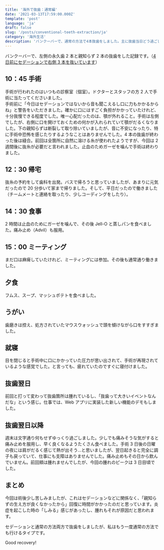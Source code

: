 ```yaml
---
title: '海外で抜歯：通常編'
date: '2021-03-13T17:59:00.000Z'
template: 'post'
language: 'ja'
draft: false
slug: '/posts/conventional-teeth-extraction/ja'
category: '海外生活'
description: 'バンクーバーで、通常の方法で4本抜歯をしました。主に抜歯当日どう過ごしたかを記録しています。'
---
```


バンクーバーで、左側の永久歯 2 本と親知らず 2 本の抜歯をした記録です。（[4 日前にセデーションで右側 3 本を抜いています](/posts/teeth-extraction-with-sedation/ja)）

## 10：45 手術

手術が行われたのはいつもの診察室（個室）。ドクターとスタッフの方 2 人で手術に当たってくださいました。<br />
手術前に「今日はセデーションではないから音も聞こえるし口に力もかかるからね」と警告をいただきました。確かに口にはすごく負担がかかっていたけれど、十分我慢できる程度でした。唯一心配だったのは、顎が外れること。手術は左側でしたが、右側に口を開けておくための何かが入れられていて顎がだるくなりました。下の親知らずは断裂して取り除いていましたが、音に不安になったり、特に手術中恐怖を感じたりするようなことはありませんでした。4 本の抜歯が終わった後は縫合。前回は全箇所に自然に溶ける糸が使われたようですが、今回は 2 週間後に抜糸が必要だと言われました。止血のためガーゼを噛んで手術は終わりました。

## 12：30 帰宅

抜糸の予約をして歯科を出発。バスで帰ろうと思っていましたが、あまりに元気だったので 20 分歩いて家まで帰りました。そして、平日だったので働きました（チームメートと連絡を取ったり、少しコーディングをしたり）。

## 14：30 食事

2 時間は止血のためにガーゼを噛んで、その後 Jell-O と蒸しパンを食べました。痛み止め（Advil）も服用。

## 15：00 ミーティング

まだ口は麻痺していたけれど、ミーティングには参加。その後も通常通り働きました。

## 夕食

フムス、スープ、マッシュポテトを食べました。

## うがい

歯磨きは控え、処方されていたマウスウォッシュで頭を傾けながら口をすすぎました。

## 就寝

目を閉じると手術中に口にかかっていた圧力が思い出されて、手術が再現されているような感覚でした。と言っても、疲れていたのですぐに寝付けました。

## 抜歯翌日

前回と打って変わって抜歯箇所は腫れているし、「抜歯って大きいイベントなんだな」という感じ。仕事では、Web アプリに実装した新しい機能のデモもしました。

## 抜歯翌日以降

週末は文字通り何もせずゆっくり過ごしました。少しでも痛みそうな気がすると痛み止めを服用し、早く良くなるようたくさん食べました。手術 3 日後の日曜の夜には肩がだるく感じて熱が出そう…と思いましたが、翌日起きると完全に調子も戻っていて、仕事にも支障はありませんでした。痛み止めもその日から飲んでいません。前回頬は腫れませんでしたが、今回の腫れのピークは 3 日目頃でした。

## まとめ

今回は術後少し苦しみましたが、これはセデーションなどに関係なく、「親知らずの生え方が良くなかったから」回復に時間がかかったのだと思っています。炎症を起こした時の「しみる」感じがあったし、腫れもそれが原因だと思われます。

セデーションと通常の方法両方で抜歯をしましたが、私はもう一度通常の方法でも行けるタイプです。

Good recovery!
